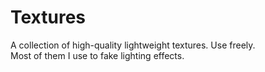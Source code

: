 # Textures

A collection of high-quality lightweight textures. Use freely.
<br/>
Most of them I use to fake lighting effects.
